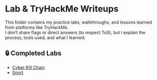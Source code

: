 # Lab & TryHackMe Writeups  

This folder contains my practice labs, walkthroughs, and lessons learned from platforms like TryHackMe.  
I don’t share flags or direct answers (to respect ToS), but I explain the process, tools used, and what I learned.  


## 🔒 Completed Labs

- [Cyber Kill Chain](./cyber-kill-chain-2025-07-28.md)
- [Snort](./tryhackme-snort-2025-08-18.md)
